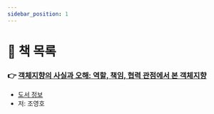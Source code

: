```yaml
---
sidebar_position: 1
---
```


# 🚀 책 목록

### 👉 [객체지향의 사실과 오해: 역할, 책임, 협력 관점에서 본 객체지향](/docs/object-oriented/facts-and-misunderstandings/table-of-contents)
- [도서 정보](http://www.yes24.com/Product/Goods/18249021)
- 저: 조영호

